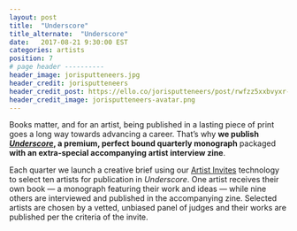 ```yaml
---
layout: post
title:  "Underscore"
title_alternate:  "Underscore"
date:   2017-08-21 9:30:00 EST
categories: artists
position: 7
# page header ----------
header_image: jorisputteneers.jpg
header_credit: jorisputteneers
header_credit_post: https://ello.co/jorisputteneers/post/rwfzz5xxbvyxr-pjtabq2g
header_credit_image: jorisputteneers-avatar.png
---
```


Books matter, and for an artist, being published in a lasting piece of print goes a long way towards advancing a career. That’s why  **we publish *[Underscore](https://ello.co/artist-invites/underscore-vol-1)*, a premium, perfect bound quarterly monograph** packaged **with an extra-special accompanying artist interview zine**.

Each quarter we launch a creative brief using our [Artist Invites](/wtf/artists/invites) technology to select ten artists for publication in *Underscore*. One artist receives their own book — a monograph featuring their work and ideas — while nine others are interviewed and published in the accompanying zine. Selected artists are chosen by a vetted, unbiased panel of judges and their works are published per the criteria of the invite.
